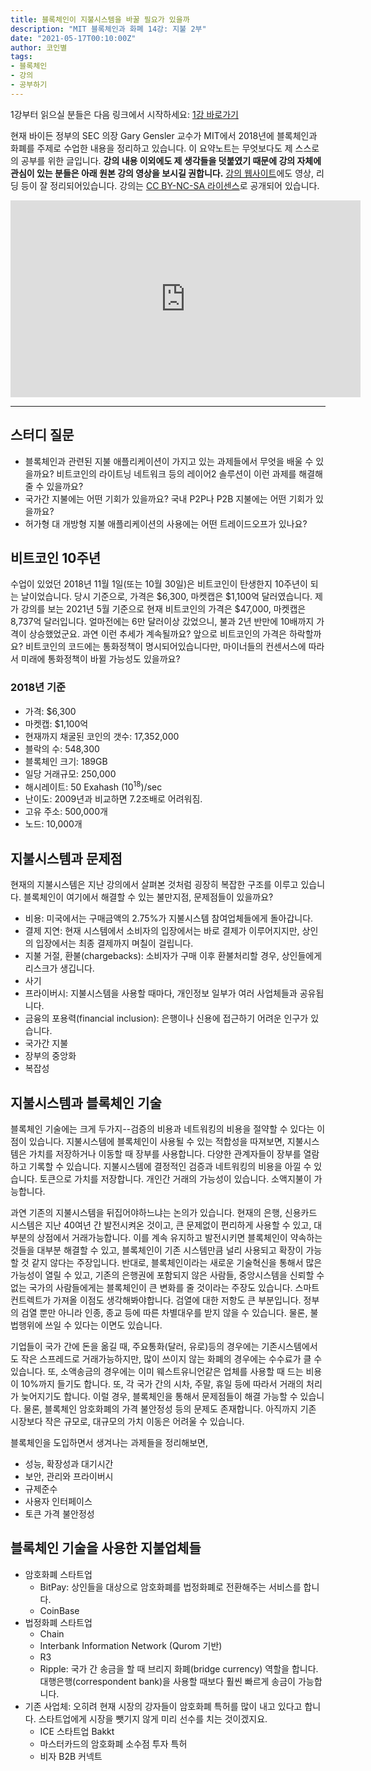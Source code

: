 ```yaml
---
title: 블록체인이 지불시스템을 바꿀 필요가 있을까
description: "MIT 블록체인과 화폐 14강: 지불 2부"
date: "2021-05-17T00:10:00Z"
author: 코인별
tags: 
- 블록체인
- 강의
- 공부하기
---
```


1강부터 읽으실 분들은 다음 링크에서 시작하세요: [1강 바로가기](https://coinmoon.xyz/mit-blockchain-course-1/)

현재 바이든 정부의 SEC 의장 Gary Gensler 교수가 MIT에서 2018년에 블록체인과 화폐를 주제로 수업한 내용을 정리하고 있습니다. 이 요약노트는 무엇보다도 제 스스로의 공부를 위한 글입니다. **강의 내용 이외에도 제 생각들을 덧붙였기 때문에 강의 자체에 관심이 있는 분들은 아래 원본 강의 영상을 보시길 권합니다.** [강의 웹사이트](https://ocw.mit.edu/courses/sloan-school-of-management/15-s12-blockchain-and-money-fall-2018/video-lectures/)에도 영상, 리딩 등이 잘 정리되어있습니다. 강의는 [CC BY-NC-SA 라이센스](https://creativecommons.org/licenses/by-nc-sa/4.0/)로 공개되어 있습니다.

<iframe width="560" height="315" src="https://www.youtube.com/embed/_Ycy0Dy-B1c" title="YouTube video player" frameborder="0" allow="accelerometer; autoplay; clipboard-write; encrypted-media; gyroscope; picture-in-picture" allowfullscreen></iframe>

---

## 스터디 질문
- 블록체인과 관련된 지불 애플리케이션이 가지고 있는 과제들에서 무엇을 배울 수 있을까요? 비트코인의 라이트닝 네트워크 등의 레이어2 솔루션이 이런 과제를 해결해줄 수 있을까요?
- 국가간 지불에는 어떤 기회가 있을까요? 국내 P2P나 P2B 지불에는 어떤 기회가 있을까요?
- 허가형 대 개방형 지불 애플리케이션의 사용에는 어떤 트레이드오프가 있나요?

## 비트코인 10주년
수업이 있었던 2018년 11월 1일(또는 10월 30일)은 비트코인이 탄생한지 10주년이 되는 날이었습니다. 당시 기준으로, 가격은 $6,300, 마켓캡은 $1,100억 달러였습니다. 제가 강의를 보는 2021년 5월 기준으로 현재 비트코인의 가격은 $47,000, 마켓캡은 8,737억 달러입니다. 얼마전에는 6만 달러이상 갔었으니, 불과 2년 반만에 10배까지 가격이 상승했었군요. 과연 이런 추세가 계속될까요? 앞으로 비트코인의 가격은 하락할까요? 비트코인의 코드에는 통화정책이 명시되어있습니다만, 마이너들의 컨센서스에 따라서 미래에 통화정책이 바뀔 가능성도 있을까요?

### 2018년 기준
- 가격: $6,300
- 마켓캡: $1,100억
- 현재까지 채굴된 코인의 갯수: 17,352,000
- 블락의 수: 548,300
- 블록체인 크기: 189GB
- 일당 거래규모: 250,000
- 해시레이트: 50 Exahash (10<sup>18</sup>)/sec
- 난이도: 2009년과 비교하면 7.2조배로 어려워짐.
- 고유 주소: 500,000개
- 노드: 10,000개

## 지불시스템과 문제점
현재의 지불시스템은 지난 강의에서 살펴본 것처럼 굉장히 복잡한 구조를 이루고 있습니다. 블록체인이 여기에서 해결할 수 있는 불만지점, 문제점들이 있을까요? 

- 비용: 미국에서는 구매금액의 2.75%가 지불시스템 참여업체들에게 돌아갑니다.
- 결제 지연: 현재 시스템에서 소비자의 입장에서는 바로 결제가 이루어지지만, 상인의 입장에서는 최종 결제까지 며칠이 걸립니다.
- 지불 거절, 환불(chargebacks): 소비자가 구매 이후 환불처리할 경우, 상인들에게 리스크가 생깁니다.
- 사기
- 프라이버시: 지불시스템을 사용할 때마다, 개인정보 일부가 여러 사업체들과 공유됩니다.
- 금융의 포용력(financial inclusion): 은행이나 신용에 접근하기 어려운 인구가 있습니다.
- 국가간 지불
- 장부의 중앙화
- 복잡성

## 지불시스템과 블록체인 기술
블록체인 기술에는 크게 두가지--검증의 비용과 네트워킹의 비용을 절약할 수 있다는 이점이 있습니다. 지불시스템에 블록체인이 사용될 수 있는 적합성을 따져보면, 지불시스템은 가치를 저장하거나 이동할 때 장부를 사용합니다. 다양한 관계자들이 장부를 열람하고 기록할 수 있습니다. 지불시스템에 결정적인 검증과 네트워킹의 비용을 아낄 수 있습니다. 토큰으로 가치를 저장합니다. 개인간 거래의 가능성이 있습니다. 소액지불이 가능합니다.

과연 기존의 지불시스템을 뒤집어야하느냐는 논의가 있습니다. 현재의 은행, 신용카드 시스템은 지난 40여년 간 발전시켜온 것이고, 큰 문제없이 편리하게 사용할 수 있고, 대부분의 상점에서 거래가능합니다. 이를 계속 유지하고 발전시키면 블록체인이 약속하는 것들을 대부분 해결할 수 있고, 블록체인이 기존 시스템만큼 널리 사용되고 확장이 가능할 것 같지 않다는 주장입니다. 반대로, 블록체인이라는 새로운 기술혁신을 통해서 많은 가능성이 열릴 수 있고, 기존의 은행권에 포함되지 않은 사람들, 중앙시스템을 신뢰할 수 없는 국가의 사람들에게는 블록체인이 큰 변화를 줄 것이라는 주장도 있습니다. 스마트 컨트렉트가 가져올 이점도 생각해봐야합니다. 검열에 대한 저항도 큰 부분입니다. 정부의 검열 뿐만 아니라 인종, 종교 등에 따른 차별대우를 받지 않을 수 있습니다. 물론, 불법행위에 쓰일 수 있다는 이면도 있습니다.

기업들이 국가 간에 돈을 옮길 때, 주요통화(달러, 유로)등의 경우에는 기존시스템에서도 작은 스프레드로 거래가능하지만, 많이 쓰이지 않는 화폐의 경우에는 수수료가 클 수 있습니다. 또, 소액송금의 경우에는 이미 웨스트유니언같은 업체를 사용할 때 드는 비용이 10%까지 들기도 합니다. 또, 각 국가 간의 시차, 주말, 휴일 등에 따라서 거래의 처리가 늦어지기도 합니다. 이럴 경우, 블록체인을 통해서 문제점들이 해결 가능할 수 있습니다. 물론, 블록체인 암호화폐의 가격 불안정성 등의 문제도 존재합니다. 아직까지 기존 시장보다 작은 규모로, 대규모의 가치 이동은 어려울 수 있습니다.

블록체인을 도입하면서 생겨나는 과제들을 정리해보면,
- 성능, 확장성과 대기시간
- 보안, 관리와 프라이버시
- 규제준수
- 사용자 인터페이스
- 토큰 가격 불안정성

## 블록체인 기술을 사용한 지불업체들
- 암호화폐 스타트업
  - BitPay: 상인들을 대상으로 암호화폐를 법정화폐로 전환해주는 서비스를 합니다.
  - CoinBase
- 법정화폐 스타트업
  - Chain
  - Interbank Information Network (Qurom 기반)
  - R3
  - Ripple: 국가 간 송금을 할 때 브리지 화폐(bridge currency) 역할을 합니다. 대행은행(correspondent bank)을 사용할 때보다 훨씬 빠르게 송금이 가능합니다.
- 기존 사업체: 오히려 현재 시장의 강자들이 암호화폐 특허를 많이 내고 있다고 합니다. 스타트업에게 시장을 뺏기지 않게 미리 선수를 치는 것이겠지요.
  - ICE 스타트업 Bakkt
  - 마스터카드의 암호화폐 소수점 투자 특허
  - 비자 B2B 커넥트


